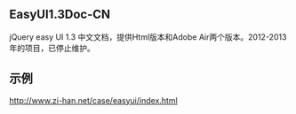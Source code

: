 ## EasyUI1.3Doc-CN
jQuery easy UI 1.3 中文文档，提供Html版本和Adobe Air两个版本。2012-2013年的项目，已停止维护。

## 示例
http://www.zi-han.net/case/easyui/index.html
